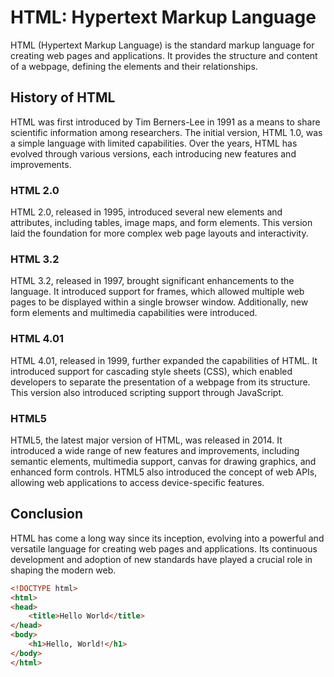 # HTML: Hypertext Markup Language

HTML (Hypertext Markup Language) is the standard markup language for creating web pages and applications. It provides the structure and content of a webpage, defining the elements and their relationships.

## History of HTML

HTML was first introduced by Tim Berners-Lee in 1991 as a means to share scientific information among researchers. The initial version, HTML 1.0, was a simple language with limited capabilities. Over the years, HTML has evolved through various versions, each introducing new features and improvements.

### HTML 2.0

HTML 2.0, released in 1995, introduced several new elements and attributes, including tables, image maps, and form elements. This version laid the foundation for more complex web page layouts and interactivity.

### HTML 3.2

HTML 3.2, released in 1997, brought significant enhancements to the language. It introduced support for frames, which allowed multiple web pages to be displayed within a single browser window. Additionally, new form elements and multimedia capabilities were introduced.

### HTML 4.01

HTML 4.01, released in 1999, further expanded the capabilities of HTML. It introduced support for cascading style sheets (CSS), which enabled developers to separate the presentation of a webpage from its structure. This version also introduced scripting support through JavaScript.

### HTML5

HTML5, the latest major version of HTML, was released in 2014. It introduced a wide range of new features and improvements, including semantic elements, multimedia support, canvas for drawing graphics, and enhanced form controls. HTML5 also introduced the concept of web APIs, allowing web applications to access device-specific features.

## Conclusion

HTML has come a long way since its inception, evolving into a powerful and versatile language for creating web pages and applications. Its continuous development and adoption of new standards have played a crucial role in shaping the modern web.

```html
<!DOCTYPE html>
<html>
<head>
    <title>Hello World</title>
</head>
<body>
    <h1>Hello, World!</h1>
</body>
</html>
```